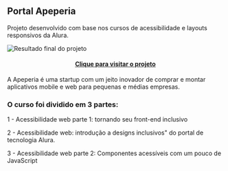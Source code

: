 ## Portal Apeperia

<p>Projeto desenvolvido com base nos cursos de acessibilidade e layouts responsivos da Alura.</p>

![Resultado final do projeto]()

<h4 align="center"><a href="">Clique para visitar o projeto</a></h4>

<p>A  Apeperia é uma startup com um jeito inovador de comprar e montar aplicativos mobile e web para pequenas e médias empresas.</p>

### O curso foi dividido em 3 partes:

1 - Acessibilidade web parte 1: tornando seu front-end inclusivo

2 - Acessibilidade web: introdução a designs inclusivos" do portal de tecnologia Alura.

3 - Acessibilidade web parte 2: Componentes acessíveis com um pouco de JavaScript
